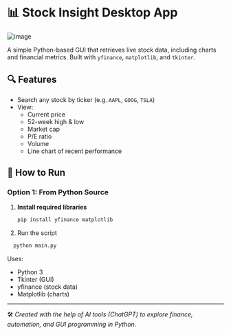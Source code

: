 # 📊 Stock Insight Desktop App

![image](https://github.com/user-attachments/assets/6f1e1d3b-b27b-4651-8344-df7251c3547a)


A simple Python-based GUI that retrieves live stock data, including charts and financial metrics. Built with `yfinance`, `matplotlib`, and `tkinter`.

## 🔍 Features

- Search any stock by ticker (e.g. `AAPL`, `GOOG`, `TSLA`)
- View:
  - Current price
  - 52-week high & low
  - Market cap
  - P/E ratio
  - Volume
  - Line chart of recent performance

## 🚀 How to Run

### Option 1: From Python Source

1. **Install required libraries**  
   ```bash
   pip install yfinance matplotlib
   ```

2. Run the script
  ```bash
    python main.py
  ```

Uses:

- Python 3
- Tkinter (GUI)
- yfinance (stock data)
- Matplotlib (charts)

---
🛠️ *Created with the help of AI tools (ChatGPT) to explore finance, automation, and GUI programming in Python.*
